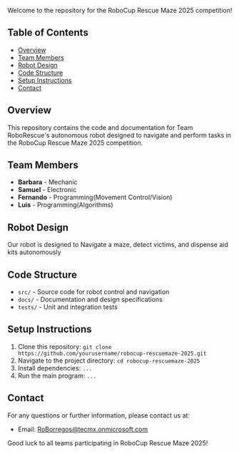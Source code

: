 Welcome to the repository for the RoboCup Rescue Maze 2025 competition!

## Table of Contents
- [Overview](#overview)
- [Team Members](#team-members)
- [Robot Design](#robot-design)
- [Code Structure](#code-structure)
- [Setup Instructions](#setup-instructions)
- [Contact](#contact)

## Overview
This repository contains the code and documentation for Team RoboRescue's autonomous robot designed to navigate and perform tasks in the RoboCup Rescue Maze 2025 competition.

## Team Members
- **Barbara** - Mechanic
- **Samuel** - Electronic
- **Fernando** - Programming(Movement Control/Vision)
- **Luis** - Programming(Algorithms)

## Robot Design
Our robot is designed to Navigate a maze, detect victims, and dispense aid kits autonomously

## Code Structure
- `src/` - Source code for robot control and navigation
- `docs/` - Documentation and design specifications
- `tests/` - Unit and integration tests

## Setup Instructions
1. Clone this repository: `git clone https://github.com/yourusername/robocup-rescuemaze-2025.git`
2. Navigate to the project directory: `cd robocup-rescuemaze-2025`
3. Install dependencies: `...`
4. Run the main program: `...`

## Contact
For any questions or further information, please contact us at:
- Email: RoBorregos@tecmx.onmicrosoft.com

Good luck to all teams participating in RoboCup Rescue Maze 2025!
